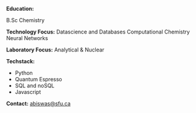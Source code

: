 
**Education:** 

B.Sc Chemistry

**Technology Focus:**
Datascience and Databases
Computational Chemistry 
Neural Networks

**Laboratory Focus:**
Analytical & Nuclear

**Techstack:**
- Python
- Quantum Espresso
- SQL and noSQL 
- Javascript
  
**Contact:**
abiswas@sfu.ca

<!---
AdityaBiswas321/AdityaBiswas321 is a ✨ special ✨ repository because its `README.md` (this file) appears on your GitHub profile.
You can click the Preview link to take a look at your changes.
--->
